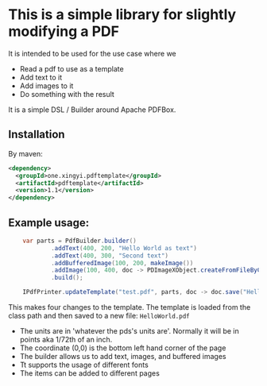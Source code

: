 # This is a simple library for slightly modifying a PDF

It is intended to be used for the use case where we
* Read a pdf to use as a template
* Add text to it
* Add images to it
* Do something with the result

It is a simple DSL / Builder around Apache PDFBox.

## Installation
By maven:
```xml
<dependency>
  <groupId>one.xingyi.pdftemplate</groupId>
  <artifactId>pdftemplate</artifactId>
  <version>1.1</version>
</dependency>
```

## Example usage:

```java
    var parts = PdfBuilder.builder()
            .addText(400, 200, "Hello World as text")
            .addText(400, 300, "Second text")
            .addBufferedImage(100, 200, makeImage())
            .addImage(100, 400, doc -> PDImageXObject.createFromFileByContent(new File(ClassLoader.getSystemResource("picture.jpg").toURI()), doc))
            .build();

    IPdfPrinter.updateTemplate("test.pdf", parts, doc -> doc.save("HelloWorld.pdf"));
```
This makes four changes to the template. The template is loaded from the class path
and then saved to a new file: `HelloWorld.pdf`

* The units are in 'whatever the pds's units are'. Normally it will be in points aka 1/72th of an inch.
* The coordinate (0,0) is the bottom left hand corner of the page
* The builder allows us to add text, images, and buffered images
* Tt supports the usage of different fonts
* The items can be added to different pages
